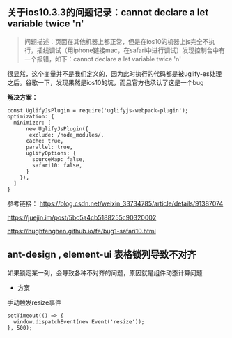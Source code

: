 

## 关于ios10.3.3的问题记录：cannot declare a let variable twice 'n'
> 问题描述：页面在其他机器上都正常，但是在ios10的机器上js完全不执行，插线调试（用iphone链接mac，在safari中进行调试）发现控制台中有一个报错，如下：cannot declare a let variable twice 'n'

很显然，这个变量并不是我们定义的，因为此时执行的代码都是被uglify-es处理之后。谷歌一下，发现果然是ios10的坑，而且官方也承认了这是一个bug

**解决方案：**

```
const UglifyJsPlugin = require('uglifyjs-webpack-plugin');
optimization: {
  minimizer: [
      new UglifyJsPlugin({
       exclude: /node_modules/,
      cache: true,
      parallel: true,
      uglifyOptions: {
        sourceMap: false,
        safari10: false,
      }
    }),
  ]
}
```
参考链接：
<https://blog.csdn.net/weixin_33734785/article/details/91387074>

<https://juejin.im/post/5bc5a4cb5188255c90320002>

<https://hughfenghen.github.io/fe/bug1-safari10.html>

## ant-design , element-ui 表格锁列导致不对齐

如果锁定某一列，会导致各种不对齐的问题，原因就是组件动态计算问题

- 方案

手动触发resize事件

```
setTimeout(() => {
  window.dispatchEvent(new Event('resize'));
}, 500);
```
